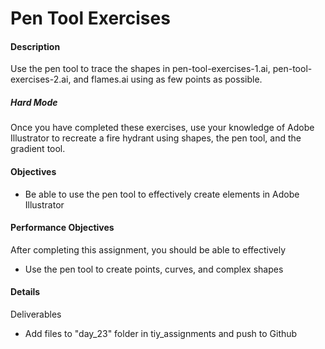 # Pen Tool Exercises

#### Description
Use the pen tool to trace the shapes in pen-tool-exercises-1.ai, pen-tool-exercises-2.ai, and flames.ai using as few points as possible.  

##### Hard Mode
Once you have completed these exercises, use your knowledge of Adobe Illustrator to recreate a fire hydrant using shapes, the pen tool, and the gradient tool.

#### Objectives
- Be able to use the pen tool to effectively create elements in Adobe Illustrator

#### Performance Objectives
After completing this assignment, you should be able to effectively
- Use the pen tool to create points, curves, and complex shapes 

#### Details
Deliverables
- Add files to "day_23" folder in tiy\_assignments and push to Github
